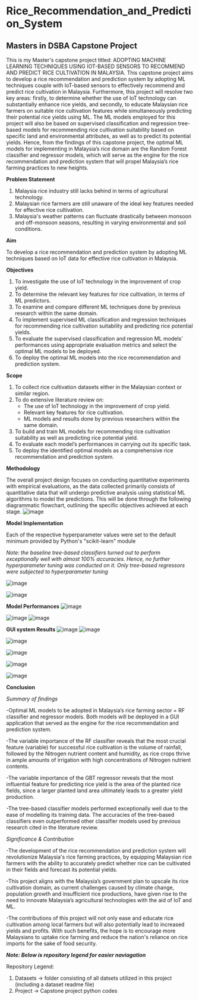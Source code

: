 # Rice_Recommendation_and_Prediction_System
## Masters in DSBA Capstone Project


This is my Master's capstone project titled: ADOPTING MACHINE LEARNING TECHNIQUES USING IOT-BASED SENSORS TO RECOMMEND AND PREDICT RICE CULTIVATION IN MALAYSIA. This capstone project aims to develop a rice recommendation and prediction system by adopting ML techniques couple with IoT-based sensors to effectively recommend and predict rice cultivation in Malaysia. Furthermore, this project will resolve two key areas: firstly, to determine whether the use of IoT technology can substantially enhance rice yields, and secondly, to educate Malaysian rice farmers on suitable rice cultivation features while simultaneously predicting their potential rice yields using ML. The ML models employed for this project will also be based on supervised classification and regression tree-based models for recommending rice cultivation suitability based on specific land and environmental attributes, as well as to predict its potential yields. Hence, from the findings of this capstone project, the optimal ML models for implementing in Malaysia’s rice domain are the Random Forest classifier and regressor models, which will serve as the engine for the rice recommendation and prediction system that will propel Malaysia’s rice farming practices to new heights.

**Problem Statement**
1. Malaysia rice industry still lacks behind in terms of agricultural technology.
2. Malaysian rice farmers are still unaware of the ideal key features needed for effective rice cultivation.
3. Malaysia's weather patterns can fluctuate drastically between monsoon and off-monsoon seasons, resulting in varying environmental and soil conditions.
   

**Aim**

To develop a rice recommendation and prediction system by adopting ML techniques based on IoT data for effective rice cultivation in Malaysia.


**Objectives**
1.	To investigate the use of IoT technology in the improvement of crop yield. 
2.	To determine the relevant key features for rice cultivation, in terms of ML predictors. 
3.	To examine and compare different ML techniques done by previous research within the same domain. 
4.	To implement supervised ML classification and regression techniques for recommending rice cultivation suitability and predicting rice potential yields.
5.	To evaluate the supervised classification and regression ML models’ performances using appropriate evaluation metrics and select the optimal ML models to be deployed.
6.	To deploy the optimal ML models into the rice recommendation and prediction system.


**Scope**
1. To collect rice cultivation datasets either in the Malaysian context or similar region. 
2. To do extensive literature review on:
   - The use of IoT technology in the improvement of crop yield.
   - Relevant key features for rice cultivation.
   - ML models and results done by previous researchers within the same domain.
3. To build and train ML models for recommending rice cultivation suitability as well as predicting rice potential yield.
4. To evaluate each model’s performances in carrying out its specific task. 
5. To  deploy the identified optimal models as a comprehensive rice recommendation and prediction system.


**Methodology**

The overall project design focuses on conducting quantitative experiments with empirical evaluations, as the data collected primarily consists of quantitative data that will undergo predictive analysis using statistical ML algorithms to model the predictions. This will be done through the following diagrammatic flowchart, outlining the specific objectives achieved at each stage.
![image](https://github.com/justin950717/Rice_Recommendation_and_Prediction_System/assets/95216403/4894aa1e-989e-4827-b761-fb8ac7a8c5bb)


**Model Implementation**

Each of the respective hyperparameter values were set to the default minimum provided by Python's "scikit-learn" module

*Note: the baseline tree-based classifiers turned out to perform exceptionally well with almost 100% accuracies. Hence, no further hyperparameter tuning was conducted on it. Only tree-based regressors were subjected to hyperparameter tuning*

![image](https://github.com/justin950717/Rice_Recommendation_and_Prediction_System/assets/95216403/ac3f3dec-bc34-4c6b-b43c-1e7962e3a661)

![image](https://github.com/justin950717/Rice_Recommendation_and_Prediction_System/assets/95216403/097b5416-02f3-4a16-876c-7e28a0047aee)


**Model Performances**
![image](https://github.com/justin950717/Rice_Recommendation_and_Prediction_System/assets/95216403/344c885f-5826-4734-9097-9b729b39d0a3)


![image](https://github.com/justin950717/Rice_Recommendation_and_Prediction_System/assets/95216403/09a7bd0a-c1ad-4c91-9c84-517749e63a8c)
![image](https://github.com/justin950717/Rice_Recommendation_and_Prediction_System/assets/95216403/e69b69b3-ea51-4991-8433-7c558d6f950b)

**GUI system Results**
![image](https://github.com/justin950717/Rice_Recommendation_and_Prediction_System/assets/95216403/e716b171-d042-44f9-9464-89a0970e535e)
![image](https://github.com/justin950717/Rice_Recommendation_and_Prediction_System/assets/95216403/1d876bdd-b162-4047-b3bd-e379b0ffaec6)

![image](https://github.com/justin950717/Rice_Recommendation_and_Prediction_System/assets/95216403/bbc7bdc4-b39a-4039-aaa4-112c38461710)

![image](https://github.com/justin950717/Rice_Recommendation_and_Prediction_System/assets/95216403/62f71c70-172f-4ce5-8b90-e15a69bbc35f)

![image](https://github.com/justin950717/Rice_Recommendation_and_Prediction_System/assets/95216403/37673b3d-1a65-4d60-96bf-89ba7a799cd6)

![image](https://github.com/justin950717/Rice_Recommendation_and_Prediction_System/assets/95216403/0ecfdad2-7e35-4e6e-958d-4559f2943f8a)


**Conclusion**

*Summary of findings*

-Optimal ML models to be adopted in Malaysia’s rice farming sector = RF classifier and regressor models. Both models will be deployed in a GUI application that served as the engine for the rice recommendation and prediction system. 

-The variable importance of the RF classifier reveals that the most crucial feature (variable) for successful rice cultivation is the volume of rainfall, followed by the Nitrogen nutrient content and humidity, as rice crops thrive in ample amounts of irrigation with high concentrations of Nitrogen nutrient contents. 

-The variable importance of the GBT regressor reveals that the most influential feature for predicting rice yield is the area of the planted rice fields, since a larger planted land area ultimately leads to a greater yield production.

-The tree-based classifier models performed exceptionally well due to the ease of modelling its training data. The accuracies of the tree-based classifiers even outperformed other classifier models used by previous research cited in the literature review. 


*Significance & Contribution*

-The development of the rice recommendation and prediction system will revolutionize Malaysia's rice farming practices, by equipping Malaysian rice farmers with the ability to accurately predict whether rice can be cultivated in their fields and forecast its potential yields. 

-This project aligns with the Malaysia’s government plan to upscale its rice cultivation domain, as current challenges caused by climate change, population growth and insufficient rice productions, have given rise to the need to innovate Malaysia’s agricultural technologies with the aid of IoT and ML.

-The contributions of this project will not only ease and educate rice cultivation among local farmers but will also potentially lead to increased yields and profits. With such benefits, the hope is to encourage more Malaysians to uptake rice farming and reduce the nation's reliance on rice imports for the sake of food security.


***Note: Below is repository legend for easier naviagation***

Repository Legend:
1.  Datasets -> folder consisting of all datsets utilized in this project (including a dataset readme file)
2.  Project -> Capstone project python codes




